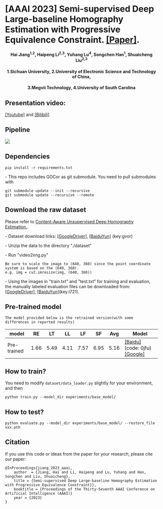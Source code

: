 
# [AAAI 2023] Semi-supervised Deep Large-baseline Homography Estimation with Progressive Equivalence Constraint. [[Paper]](https://arxiv.org/abs/2212.02763).
<h4 align="center">Hai Jiang<sup>1,2</sup>, Haipeng Li<sup>2,3</sup>, Yuhang Lu<sup>4</sup>, Songchen Han<sup>1</sup>, Shuaicheng Liu<sup>2,3</sup></center>
<h4 align="center">1.Sichuan University, 2.University of Electronic Science and Technology of China, 
<h4 align="center">3.Megvii Technology, 4.University of South Carolina</center></center>

## Presentation video:  
[[Youtube]](https://www.youtube.com/watch?v=-ktR2mwq5H4) and [[Bilibili]](https://www.bilibili.com/video/BV13Y41117K3/?vd_source=225fbd2f43ab4ac27f3ec5e9f87dd029)
## Pipeline
![](https://github.com/megvii-research/LBHomo/blob/main/Figs/Pipeline.jpg)
## Dependencies
```
pip install -r requirements.txt
````
- This repo includes GOCor as git submodule. You need to pull submodules with
```
git submodule update --init --recursive
git submodule update --recursive --remote
```

## Download the raw dataset
Please refer to [Content-Aware Unsupervised Deep Homography Estimation.](https://github.com/JirongZhang/DeepHomography).

- Dataset download links: [[GoogleDriver]](https://drive.google.com/file/d/19d2ylBUPcMQBb_MNBBGl9rCAS7SU-oGm/view?usp=sharing), [[BaiduYun]](https://pan.baidu.com/s/1Dkmz4MEzMtBx-T7nG0ORqA) (key:gvor)

- Unzip the data to the directory "./dataset"

- Run "video2img.py"
```
Be sure to scale the image to (640, 360) since the point coordinate system is based on the (640, 360).
e.g. img = cv2.imresize(img, (640, 360))
```
- Using the images in "train.txt" and "test.txt" for training and evaluation, the manually labeled evaluation files can be downloaded from: [[GoogleDriver]](https://drive.google.com/drive/folders/1Fwe0TnaKB7FudJu_PLcsq8765WEs7DAG?usp=sharing), [[BaiduYun]](https://pan.baidu.com/s/1xd6Q9P94lSE7021yanIALQ)(key:i721).
## Pre-trained model
```
The model provided below is the retrained version(with some differences in reported results)
```

| model    | RE | LT | LL | LF | SF | Avg | Model |
| --------- | ----------- | ------------ |------------ |------------ |------------ |------------ |------------ |
| Pre-trained | 1.66 | 5.49 | 4.11 | 7.57 | 6.95  | 5.16  |[[Baidu]](https://pan.baidu.com/s/1QZ-NJ4WMK7dEZb63c3Q2vQ)(code: 0jfu) [[Google]](https://drive.google.com/file/d/1SQWOYdjsDt9U3jMSNyLF2oDqB4w9aX1p/view?usp=sharing)
## How to train?
You need to modify ```dataset/data_loader.py``` slightly for your environment, and then
```
python train.py --model_dir experiments/base_model/ 
```
## How to test?
```
python evaluate.py --model_dir experiments/base_model/ --restore_file xxx.pth
```
## Citation
If you use this code or ideas from the paper for your research, please cite our paper:
```
@InProceedings{jiang_2023_aaai,
    author  = {Jiang, Hai and Li, Haipeng and Lu, Yuhang and Han, Songchen and Liu, Shuaicheng},
    title = {Semi-supervised Deep Large-baseline Homography Estimation with Progressive Equivalence Constraint}},
    booktitle = {Proceedings of the Thirty-Seventh AAAI Conference on Artificial Intelligence (AAAI)}
    year = {2023}
}
```
